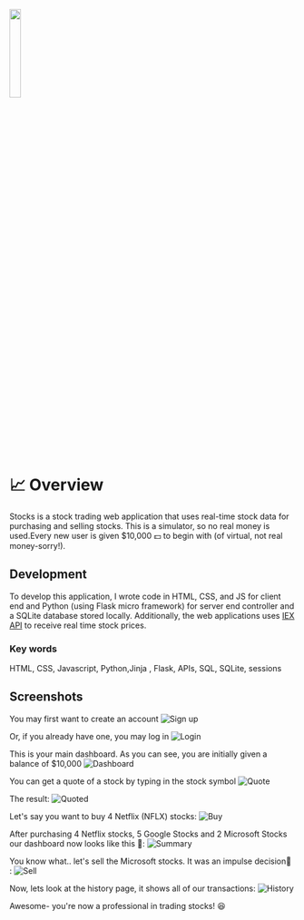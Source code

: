 <a href="https://stocks.ahmed-codes.com/" target= "_blank"> <img src="screenshots/runapp.png" width=20% height=20%></a>


# :chart_with_upwards_trend: Overview

Stocks is a stock trading web application that uses real-time stock data for purchasing and selling stocks. This is a simulator, so no real money is used.Every new user is given $10,000 :dollar: to begin with (of virtual, not real money-sorry!).


## Development
To develop this application, I wrote code in HTML, CSS, and JS for client end and Python (using Flask micro framework) for server end controller and a SQLite database stored locally. Additionally, the web applications uses [IEX API](https://iexcloud.io/) to receive real time stock prices.
### Key words
HTML, CSS, Javascript, Python,Jinja , Flask, APIs, SQL, SQLite, sessions

## Screenshots
You may first want to create an account
![Sign up](screenshots/register.png?raw=true "signup")

Or, if you already have one, you may log in
![Login](screenshots/login.png?raw=true "login")

This is your main dashboard. As you can see, you are initially given a balance of $10,000
![Dashboard](screenshots/index.png?raw=true "Dashboard")

You can get a quote of a stock by typing in the stock symbol
![Quote](screenshots/quote.png?raw=true "Quote")

The result:
![Quoted](screenshots/quoted.png?raw=true "Quoted")

Let's say you want to buy 4 Netflix (NFLX) stocks:
![Buy](screenshots/buy.png?raw=true "Buy")

After purchasing 4 Netflix stocks, 5 Google Stocks and 2 Microsoft Stocks our dashboard now looks like this :money_with_wings::
![Summary](screenshots/summary.png?raw=true "Summary")

You know what.. let's sell the Microsoft stocks. It was an impulse decision:grimacing: :
![Sell](screenshots/sell.png?raw=true "Sell")

Now, lets look at the history page, it shows all of our transactions:
![History](screenshots/history.png?raw=true "history")


Awesome- you're now a professional in trading stocks! :laughing:





